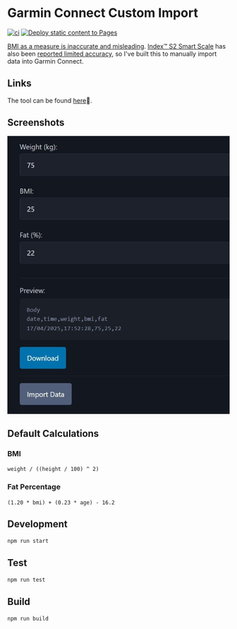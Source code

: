 # Garmin Connect Custom Import

[![ci](https://github.com/jamesmoriarty/garmin-connect-custom-import-data/actions/workflows/ci.yaml/badge.svg)](https://github.com/jamesmoriarty/garmin-connect-custom-import-data/actions/workflows/ci.yaml) [![Deploy static content to Pages](https://github.com/jamesmoriarty/garmin-connect-custom-import-data/actions/workflows/static.yml/badge.svg)](https://github.com/jamesmoriarty/garmin-connect-custom-import-data/actions/workflows/static.yml)

[BMI as a measure is inaccurate and misleading](https://www.medicalnewstoday.com/articles/265215). [Index™ S2 Smart Scale](https://www.garmin.com/en-NZ/p/679362) has also been [reported limited accuracy](https://www.youtube.com/watch?v=lBgNZLh5vmg), so I've built this to manually import data into Garmin Connect. 

## Links

The tool can be found [here](https://www.jamesmoriarty.xyz/garmin-connect-custom-import-data/)🎉.

## Screenshots

![Screenshot of BMI Form](docs/screenshot.jpg)

## Default Calculations

### BMI

```
weight / ((height / 100) ^ 2)
```

### Fat Percentage

```
(1.20 * bmi) + (0.23 * age) - 16.2
```

## Development

```
npm run start
```

## Test

```
npm run test
```

## Build

```
npm run build
```

